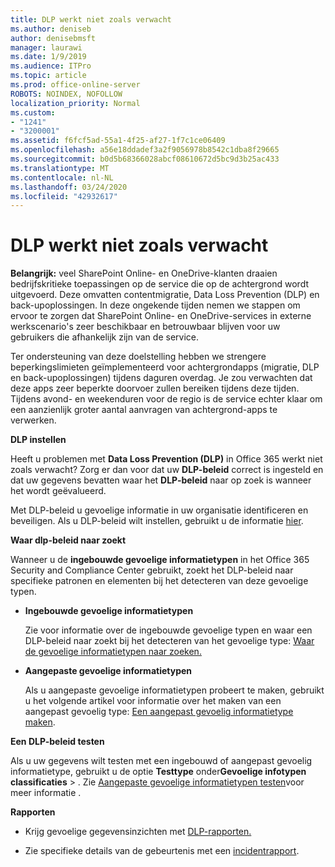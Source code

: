 ```yaml
---
title: DLP werkt niet zoals verwacht
ms.author: deniseb
author: denisebmsft
manager: laurawi
ms.date: 1/9/2019
ms.audience: ITPro
ms.topic: article
ms.prod: office-online-server
ROBOTS: NOINDEX, NOFOLLOW
localization_priority: Normal
ms.custom:
- "1241"
- "3200001"
ms.assetid: f6fcf5ad-55a1-4f25-af27-1f7c1ce06409
ms.openlocfilehash: a56e18ddadef3a2f9056978b8542c1dba8f29665
ms.sourcegitcommit: b0d5b68366028abcf08610672d5bc9d3b25ac433
ms.translationtype: MT
ms.contentlocale: nl-NL
ms.lasthandoff: 03/24/2020
ms.locfileid: "42932617"
---
```

# <a name="dlp-not-working-as-expected"></a>DLP werkt niet zoals verwacht

**Belangrijk:** veel SharePoint Online- en OneDrive-klanten draaien bedrijfskritieke toepassingen op de service die op de achtergrond wordt uitgevoerd. Deze omvatten contentmigratie, Data Loss Prevention (DLP) en back-upoplossingen. In deze ongekende tijden nemen we stappen om ervoor te zorgen dat SharePoint Online- en OneDrive-services in externe werkscenario's zeer beschikbaar en betrouwbaar blijven voor uw gebruikers die afhankelijk zijn van de service.

Ter ondersteuning van deze doelstelling hebben we strengere beperkingslimieten geïmplementeerd voor achtergrondapps (migratie, DLP en back-upoplossingen) tijdens daguren overdag. Je zou verwachten dat deze apps zeer beperkte doorvoer zullen bereiken tijdens deze tijden. Tijdens avond- en weekenduren voor de regio is de service echter klaar om een aanzienlijk groter aantal aanvragen van achtergrond-apps te verwerken.

 **DLP instellen**

Heeft u problemen met **Data Loss Prevention (DLP)** in Office 365 werkt niet zoals verwacht? Zorg er dan voor dat uw **DLP-beleid** correct is ingesteld en dat uw gegevens bevatten waar het **DLP-beleid** naar op zoek is wanneer het wordt geëvalueerd.
  
Met DLP-beleid u gevoelige informatie in uw organisatie identificeren en beveiligen. Als u DLP-beleid wilt instellen, gebruikt u de informatie [hier](https://docs.microsoft.com/office365/securitycompliance/prevent-data-loss#set-up-dlp).
  
 **Waar dlp-beleid naar zoekt**
  
Wanneer u de **ingebouwde gevoelige informatietypen** in het Office 365 Security and Compliance Center gebruikt, zoekt het DLP-beleid naar specifieke patronen en elementen bij het detecteren van deze gevoelige typen.
  
- **Ingebouwde gevoelige informatietypen**

    Zie voor informatie over de ingebouwde gevoelige typen en waar een DLP-beleid naar zoekt bij het detecteren van het gevoelige type: [Waar de gevoelige informatietypen naar zoeken.](https://docs.microsoft.com/office365/securitycompliance/what-the-sensitive-information-types-look-for)

- **Aangepaste gevoelige informatietypen**

    Als u aangepaste gevoelige informatietypen probeert te maken, gebruikt u het volgende artikel voor informatie over het maken van een aangepast gevoelig type: [Een aangepast gevoelig informatietype maken](https://docs.microsoft.com/office365/securitycompliance/create-a-custom-sensitive-information-type).

**Een DLP-beleid testen**

Als u uw gegevens wilt testen met een ingebouwd of aangepast gevoelig informatietype, gebruikt u de optie **Testtype** onder**Gevoelige infotypen** **classificaties** > . Zie [Aangepaste gevoelige informatietypen testen](https://docs.microsoft.com/office365/securitycompliance/create-a-custom-sensitive-information-type#test-custom-sensitive-information-types-in-the-security--compliance-center)voor meer informatie .

 **Rapporten**
  
- Krijg gevoelige gegevensinzichten met [DLP-rapporten.](https://docs.microsoft.com/office365/securitycompliance/data-loss-prevention-policies#dlp-reports)

- Zie specifieke details van de gebeurtenis met een [incidentrapport](https://docs.microsoft.com/office365/securitycompliance/data-loss-prevention-policies#incident-reports).
